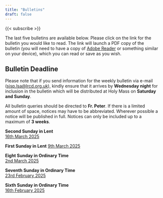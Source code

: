 ```yaml
---
title: "Bulletins"
draft: false
---
```


{{< subscribe >}}

The last five bulletins are available below. Please click on the link for the bulletin you would like to read. The link will launch a PDF copy of the bulletin (you will need to have a copy of [Adobe Reader](https://get.adobe.com/reader/) or something similar on your device), which you can read or save as you wish.

## Bulletin Deadline

Please note that if you send information for the weekly bulletin via e-mail ([sjsp.lsa@lrcd.org.uk](mailto:sjsp.lsa@lrcd.org.uk)), kindly ensure that it arrives by **Wednesday night** for inclusion in the bulletin which will be distributed at Holy Mass on **Saturday and Sunday**.

All bulletin queries should be directed to **Fr. Peter**. If there is a limited amount of space, notices may have to be abbreviated. Wherever possible a notice will be published in full. Notices can only be included up to a maximum of **3 weeks**.

**Second Sunday in Lent**  
[16th March 2025](/bulletins/Bulletin160325.pdf)  

**First Sunday in Lent**
[9th March 2025](/bulletins/Bulletin090325.pdf)  

**Eight Sunday in Ordinary Time**  
[2nd March 2025](/bulletins/Bulletin020325.pdf)  

**Seventh Sunday in Ordinary Time**  
[23rd February 2025](/bulletins/Bulletin230225.pdf)  

**Sixth Sunday in Ordinary Time**  
[16th February 2025](/bulletins/Bulletin160225.pdf)  
